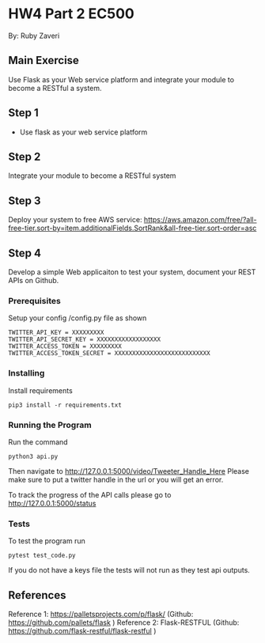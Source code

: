 # HW4 Part 2 EC500
By: Ruby Zaveri

## Main Exercise
Use Flask as your Web service platform and integrate your module to become a RESTful a system. 

## Step 1 
- Use flask as your web service platform 

## Step 2

Integrate your module to become a RESTful system

## Step 3 
Deploy your system to free AWS service: https://aws.amazon.com/free/?all-free-tier.sort-by=item.additionalFields.SortRank&all-free-tier.sort-order=asc

## Step 4
Develop a simple Web applicaiton to test your system, document your REST APIs on Github.

### Prerequisites

Setup your config /config.py file as shown

```
TWITTER_API_KEY = XXXXXXXXX
TWITTER_API_SECRET_KEY = XXXXXXXXXXXXXXXXXX
TWITTER_ACCESS_TOKEN = XXXXXXXXX
TWITTER_ACCESS_TOKEN_SECRET = XXXXXXXXXXXXXXXXXXXXXXXXXXX
```

### Installing

Install requirements
```
pip3 install -r requirements.txt
```

### Running the Program
Run the command
```
python3 api.py
```
Then navigate to http://127.0.0.1:5000/video/Tweeter_Handle_Here
Please make sure to put a twitter handle in the url or you will get an error. 

To track the progress of the API calls please go to http://127.0.0.1:5000/status


### Tests

To test the program run

```
pytest test_code.py
```
If you do not have a keys file the tests will not run as they test api outputs. 


## References
Reference 1:  https://palletsprojects.com/p/flask/ (Github:  https://github.com/pallets/flask )
Reference 2:  Flask-RESTFUL  (Github:  https://github.com/flask-restful/flask-restful )
